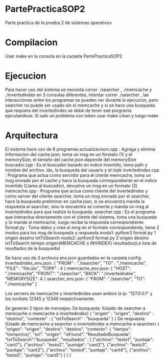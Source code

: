 # PartePracticaSOP2
Parte practica de la prueba 2 de sistemas operativos

# Compilacion
Usar make en la consola en la carpeta PartePracticaSOP2

# Ejecucion
Para hacer uso del sistema se necesita correr ./searcher , ./memcache y ./invertedindex en 3 consolas diferentes, intentar correr ./searcher , las interacciones entre los programas se pueden ver durante la ejecucion, pero searcher no puede ser usado sin el memcache y si se hace una busqueda que requiera del invertedindex se debe de tener ese programa ejecutandose.
Si sale un problema con token usar make clean y luego make

# Arquitectura
El sistema hace uso de 6 programas
    actualizarJson.cpp : Agrega y elimina informacion del cache.json, toma un msg en un formato (1) y el memorySize, el tamaño del cache.json depende del memorySize
    buscador.cpp : Es el buscador basado en indice invertido, toma path y nombre del archivo .idx, la busqueda del usuario y el topk
    invertedindex.cpp : Programa que actua como servidor para el cliente memcache, toma un msg enviado por el cache y hace la busqueda correspondiente en el indice invertido (Llama al buscador), devuelve un msg en un formato (2)
    memcache.cpp : Programa que actua como cliente del invertedindex y como server del cliente searcher, toma un msg enviado por el searcher, hace la busqueda preliminar en cache.json, si se encuentra manda la respuesta al searcher, sino lo encuentra se conecta y manda un msg al invertedindex para que realize la busqueda.
    searcher.cpp : Es el programa que interactua directamente con el cliente del sistema, toma una busqueda y lo manda al memcache, luego recibe la respuesta correspondiente.
    format.py : Toma datos y crea el mng en el formato correspondiente, tiene 2 modos para los msg de busqueda y respuesta
        modo1: python3 format.py 1 origen destino txtToSearch
        modo2: python3 format.py 2 origen destino txtToSearch tiempo origen(MEMCACHE o INVINDEX) resultados(La lista de resultados de la busqueda)

Se hace uso de 3 archivos env.json guardados en la carpeta config
    invertedindex_env.json: 
    {
        "FROM" : "./searcher",
        "TO" : "./memcache",
        "FILE" : "file.idx",
        "TOPK" : 4
    }
    memcache_env.json:
    {
    "HOST": "./memcache",
    "FRONT": "./searcher",
    "BACK": "./invertedindex",
    "MEMORYSIZE": 4
    }
    searcher_env.json:
    { 
        "FROM": "./searcher",
        "TO": "./memcache" 
    }

Los servers de memcache y invertedindex usan ambos la ip: "127.0.0.1" y los sockets 12345 y 12346 respectivamente.

Se generan 2 tipos de mensajes:
    De busqueda: (Usado de searcher a memcache o memcache a invertedindex)
        {
            "origen" : "origen",
            "destino" : "destino",
            "contexto" : {
                "txtToSearch" : "busqueda"
            }
        }
    De respuesta: (Usado de memcache a searcher o invertedindex a memcache a searcher)
        {
            "origen": "origen",
            "destino": "destino",
            "contexto": {
                "tiempo": "tiempo(ns)",
                "ori": "origen",
                "isFound": "ResultadoBusqueda",
                "txtToSearch":"busqueda",
                "resultados" : [
                    {"archivo": "texto1", "puntaje": "cant1"},
                    {"archivo": "texto2", "puntaje": "cant2"},
                    {"archivo": "texto3", "puntaje": "cant3"},
                    {"archivo": "texto4", "puntaje": "cant4"},
                    {"archivo": "texto5", "puntaje": "cant5"}
                ]
            }
        }